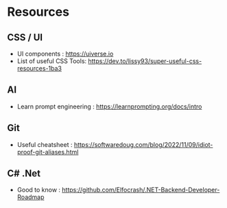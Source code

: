 # Resources

## CSS / UI
- UI components : https://uiverse.io
- List of useful CSS Tools: https://dev.to/lissy93/super-useful-css-resources-1ba3

## AI
- Learn prompt engineering : https://learnprompting.org/docs/intro

## Git
- Useful cheatsheet : https://softwaredoug.com/blog/2022/11/09/idiot-proof-git-aliases.html

## C# .Net
- Good to know : https://github.com/Elfocrash/.NET-Backend-Developer-Roadmap
